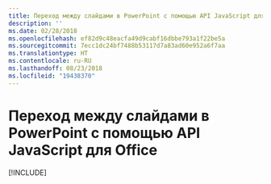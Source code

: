 ```yaml
---
title: Переход между слайдами в PowerPoint с помощью API JavaScript для Office
description: ''
ms.date: 02/28/2018
ms.openlocfilehash: ef82d9c48eacfa49d9cabf16dbbe793a1f22be5a
ms.sourcegitcommit: 7ecc1dc24bf7488b53117d7a83ad60e952a6f7aa
ms.translationtype: HT
ms.contentlocale: ru-RU
ms.lasthandoff: 08/23/2018
ms.locfileid: "19438370"
---
```

# <a name="navigate-between-slides-in-powerpoint-using-the-office-javascript-api"></a>Переход между слайдами в PowerPoint с помощью API JavaScript для Office

[!INCLUDE[](../includes/powerpoint-tutorial-navigate-slides.md)]